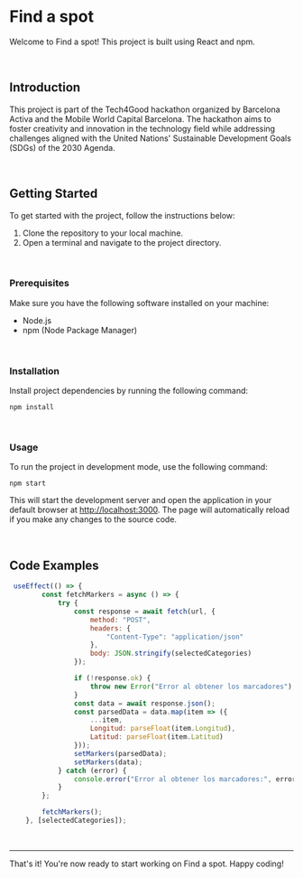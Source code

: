 # Find a spot

Welcome to Find a spot! This project is built using React and npm.

<br>

## Introduction
This project is part of the Tech4Good hackathon organized by Barcelona Activa and the Mobile World Capital Barcelona. The hackathon aims to foster creativity and innovation in the technology field while addressing challenges aligned with the United Nations' Sustainable Development Goals (SDGs) of the 2030 Agenda.

<br>

## Getting Started

To get started with the project, follow the instructions below:

1. Clone the repository to your local machine.
2. Open a terminal and navigate to the project directory.

<br>

### Prerequisites

Make sure you have the following software installed on your machine:

- Node.js
- npm (Node Package Manager)

<br>

### Installation
Install project dependencies by running the following command:

   ```shell
   npm install
   ```

<br>


### Usage
To run the project in development mode, use the following command:

```shell
npm start
```

This will start the development server and open the application in your default browser at [http://localhost:3000](http://localhost:3000). The page will automatically reload if you make any changes to the source code.

<br>



## Code Examples
```javascript
 useEffect(() => {
        const fetchMarkers = async () => {
            try {
                const response = await fetch(url, {
                    method: "POST",
                    headers: {
                        "Content-Type": "application/json"
                    },
                    body: JSON.stringify(selectedCategories)
                });

                if (!response.ok) {
                    throw new Error("Error al obtener los marcadores");
                }
                const data = await response.json();
                const parsedData = data.map(item => ({
                    ...item,
                    Longitud: parseFloat(item.Longitud),
                    Latitud: parseFloat(item.Latitud)
                }));
                setMarkers(parsedData);
                setMarkers(data);
            } catch (error) {
                console.error("Error al obtener los marcadores:", error);
            }
        };

        fetchMarkers();
    }, [selectedCategories]);
```

<br>

***

That's it! You're now ready to start working on Find a spot. Happy coding!

